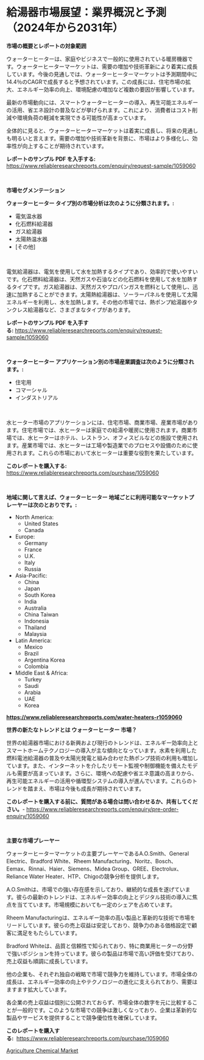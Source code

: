 <p><h1>給湯器市場展望：業界概況と予測（2024年から2031年）</h1></p><p><strong>市場の概要とレポートの対象範囲</strong></p>
<p><p>ウォーターヒーターは、家庭やビジネスで一般的に使用されている暖房機器です。ウォーターヒーターマーケットは、需要の増加や技術革新により着実に成長しています。今後の見通しでは、ウォーターヒーターマーケットは予測期間中に14.4％のCAGRで成長すると予想されています。この成長には、住宅市場の拡大、エネルギー効率の向上、環境配慮の増加など複数の要因が影響しています。</p><p>最新の市場動向には、スマートウォーターヒーターの導入、再生可能エネルギーの活用、省エネ設計の普及などが挙げられます。これにより、消費者はコスト削減や環境負荷の軽減を実現できる可能性が高まっています。</p><p>全体的に見ると、ウォーターヒーターマーケットは着実に成長し、将来の見通しも明るいと言えます。需要の増加や技術革新を背景に、市場はより多様化し、効率性が向上することが期待されています。</p></p>
<p><strong>レポートのサンプル PDF を入手する:</strong> <a href="https://www.reliableresearchreports.com/enquiry/request-sample/1059060">https://www.reliableresearchreports.com/enquiry/request-sample/1059060</a></p>
<p>&nbsp;</p>
<p><strong>市場セグメンテーション</strong></p>
<p><strong>ウォーターヒーター タイプ別の市場分析は次のように分類されます。:</strong></p>
<p><ul><li>電気温水器</li><li>化石燃料給湯器</li><li>ガス給湯器</li><li>太陽熱温水器</li><li>[その他]</li></ul></p>
<p>&nbsp;</p>
<p><p>電気給湯器は、電気を使用して水を加熱するタイプであり、効率的で使いやすいです。化石燃料給湯器は、天然ガスや石油などの化石燃料を使用して水を加熱するタイプです。ガス給湯器は、天然ガスやプロパンガスを燃料として使用し、迅速に加熱することができます。太陽熱給湯器は、ソーラーパネルを使用して太陽エネルギーを利用し、水を加熱します。その他の市場では、熱ポンプ給湯器やタンクレス給湯器など、さまざまなタイプがあります。</p></p>
<p><strong>レポートのサンプル PDF を入手する:</strong>&nbsp;<a href="https://www.reliableresearchreports.com/enquiry/request-sample/1059060">https://www.reliableresearchreports.com/enquiry/request-sample/1059060</a></p>
<p>&nbsp;</p>
<p><strong> ウォーターヒーター アプリケーション別の市場産業調査は次のように分類されます。:</strong></p>
<p><ul><li>住宅用</li><li>コマーシャル</li><li>インダストリアル</li></ul></p>
<p>&nbsp;</p>
<p><p>水ヒーター市場のアプリケーションには、住宅市場、商業市場、産業市場があります。住宅市場では、水ヒーターは家庭での給湯や暖房に使用されます。商業市場では、水ヒーターはホテル、レストラン、オフィスビルなどの施設で使用されます。産業市場では、水ヒーターは工場や製造業でのプロセスや設備のために使用されます。これらの市場において水ヒーターは重要な役割を果たしています。</p></p>
<p><strong>このレポートを購入する:</strong>&nbsp; <a href="https://www.reliableresearchreports.com/purchase/1059060">https://www.reliableresearchreports.com/purchase/1059060</a></p>
<p>&nbsp;</p>
<p><strong>地域に関して言えば、ウォーターヒーター 地域ごとに利用可能なマーケットプレーヤーは次のとおりです。:</strong></p>
<p><ul>
    <li>
        North America:
        <ul>
            <li>United States</li>
            <li>Canada</li>
        </ul>
    </li>
    <li>
        Europe:
        <ul>
            <li>Germany</li>
            <li>France</li>
            <li>U.K.</li>
            <li>Italy</li>
            <li>Russia</li>
        </ul>
    </li>
    <li>
        Asia-Pacific:
        <ul>
            <li>China</li>
            <li>Japan</li>
            <li>South Korea</li>
            <li>India</li>
            <li>Australia</li>
            <li>China Taiwan</li>
            <li>Indonesia</li>
            <li>Thailand</li>
            <li>Malaysia</li>
        </ul>
    </li>
    <li>
        Latin America:
        <ul>
            <li>Mexico</li>
            <li>Brazil</li>
            <li>Argentina Korea</li>
            <li>Colombia</li>
        </ul>
    </li>
    <li>
        Middle East & Africa:
        <ul>
            <li>Turkey</li>
            <li>Saudi</li>
            <li>Arabia</li>
            <li>UAE</li>
            <li>Korea</li>
        </ul>
    </li>
    </ul></p>
<p><strong><a href="https://www.reliableresearchreports.com/water-heaters-r1059060">https://www.reliableresearchreports.com/water-heaters-r1059060</a></strong>&nbsp;</p>
<p><strong>世界の新たなトレンドとは ウォーターヒーター 市場？</strong></p>
<p><p>世界の給湯器市場における新興および現行のトレンドは、エネルギー効率向上とスマートホームテクノロジーの導入が主な傾向となっています。水素を利用した燃料電池給湯器の普及や太陽光発電と組み合わせた熱ポンプ技術の利用も増加しています。また、インターネットを介したリモート監視や制御機能を備えたモデルも需要が高まっています。さらに、環境への配慮や省エネ意識の高まりから、再生可能エネルギーの活用や循環型システムの導入が進んでいます。これらのトレンドを踏まえ、市場は今後も成長が期待されています。</p></p>
<p><strong>このレポートを購入する前に、質問がある場合は問い合わせるか、共有してください。</strong>- <a href="https://www.reliableresearchreports.com/enquiry/pre-order-enquiry/1059060">https://www.reliableresearchreports.com/enquiry/pre-order-enquiry/1059060</a></p>
<p>&nbsp;</p>
<p><strong>主要な市場プレーヤー</strong></p>
<p><p>ウォーターヒーターマーケットの主要プレーヤーであるA.O.Smith、General Electric、Bradford White、Rheem Manufacturing、Noritz、Bosch、Eemax、Rinnai、Haier、Siemens、Midea Group、GREE、Electrolux、Reliance Water Heater、HTP、Chigoの競争分析を提供します。 </p><p>A.O.Smithは、市場での強い存在感を示しており、継続的な成長を遂げています。彼らの最新のトレンドは、エネルギー効率の向上とデジタル技術の導入に焦点を当てています。市場規模においても一定のシェアを占めています。</p><p>Rheem Manufacturingは、エネルギー効率の高い製品と革新的な技術で市場をリードしています。彼らの売上収益は安定しており、競争力のある価格設定で顧客に満足をもたらしています。</p><p>Bradford Whiteは、品質と信頼性で知られており、特に商業用ヒーターの分野で強いポジションを持っています。彼らの製品は市場で高い評価を受けており、売上収益も順調に成長しています。</p><p>他の企業も、それぞれ独自の戦略で市場で競争力を維持しています。市場全体の成長は、エネルギー効率の向上やテクノロジーの進化に支えられており、需要はますます拡大しています。</p><p>各企業の売上収益は個別に公開されておらず、市場全体の数字を元に比較することが一般的です。このような市場での競争は激しくなっており、企業は革新的な製品やサービスを提供することで競争優位性を確保しています。</p></p>
<p><strong>このレポートを購入する:</strong>&nbsp;&nbsp;<a href="https://www.reliableresearchreports.com/purchase/1059060">https://www.reliableresearchreports.com/purchase/1059060</a></p>
<p><p><a href="https://cautious-neon-760.notion.site/Agriculture-Chemical-Market-Size-Growing-and-Forecasted-for-period-from-2024-2031-and-provides-com-d8f36f5c64d6428fbcc6a57c84c0cae5">Agriculture Chemical Market</a></p></p>